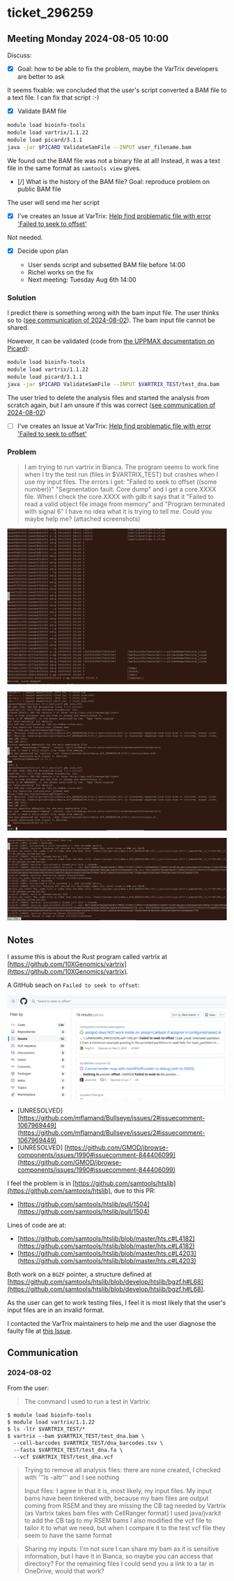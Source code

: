 # ticket_296259


## Meeting Monday 2024-08-05 10:00

Discuss:

- [x] Goal: how to be able to fix the problem, maybe the VarTrix developers are better to ask

It seems fixable: we concluded that the user's script converted a BAM file
to a text file. I can fix that script :-)

- [x] Validate BAM file

```bash
module load bioinfo-tools
module load vartrix/1.1.22
module load picard/3.1.1
java -jar $PICARD ValidateSamFile --INPUT user_filename.bam
```

We found out the BAM file was not a binary file at all!
Instead, it was a text file in the same format as `samtools view` gives.

- [/] What is the history of the BAM file? Goal: reproduce problem on public BAM file

The user will send me her script

- [x] I've creates an Issue at VarTrix: [Help find problematic file with error 'Failed to seek to offset'](https://github.com/10XGenomics/vartrix/issues/124)

Not needed.

- [x] Decide upon plan

    - User sends script and subsetted BAM file before 14:00
    - Richel works on the fix
    - Next meeting: Tuesday Aug 6th 14:00

### Solution

I predict there is something wrong with the bam input file.
The user thinks so to ([see communication of 2024-08-02](#2024-08-02)).
The bam input file cannot be shared.

However, it can be validated (code from [the UPPMAX documentation on Picard](https://docs.uppmax.uu.se/software/picard/)):

```bash
module load bioinfo-tools
module load vartrix/1.1.22
module load picard/3.1.1
java -jar $PICARD ValidateSamFile --INPUT $VARTRIX_TEST/test_dna.bam
```

The user tried to delete the analysis files
and started the analysis from scratch again,
but I am unsure if this was correct ([see communication of 2024-08-02](#2024-08-02))

- [ ] I've creates an Issue at VarTrix: [Help find problematic file with error 'Failed to seek to offset'](https://github.com/10XGenomics/vartrix/issues/124)

### Problem

> I am trying to run vartrix in Bianca.
> The program seems to work fine when I try the test run (files in $VARTRIX_TEST) but crashes when I use my input files.
> The errors I get:
> "Failed to seek to offset ((some number))"
> "Segmentation fault. Core dump" and I get a core.XXXX file. When I check the core.XXXX with gdb it says that it "Failed to read a valid object file image from memory" and "Program terminated with signal 6"
> I have no idea what it is trying to tell me. Could you maybe help me?
> (attached screenshots)

![](screenshot_2024_07_09_18_28.png)

![](screenshot_2024_07_09_18_38.png)

![](screenshot_2024_07_09_18_43.png)

## Notes

I assume this is about the Rust program called vartrix at [https://github.com/10XGenomics/vartrix](https://github.com/10XGenomics/vartrix).

A GitHub seach on `Failed to seek to offset`:

![](github_search.png)

 * [UNRESOLVED] [https://github.com/mflamand/Bullseye/issues/2#issuecomment-1067969449](https://github.com/mflamand/Bullseye/issues/2#issuecomment-1067969449)
 * [UNRESOLVED] [https://github.com/GMOD/jbrowse-components/issues/1990#issuecomment-844406099](https://github.com/GMOD/jbrowse-components/issues/1990#issuecomment-844406099)

I feel the problem is in [https://github.com/samtools/htslib](https://github.com/samtools/htslib), due to this PR:

 * [https://github.com/samtools/htslib/pull/1504](https://github.com/samtools/htslib/pull/1504)

Lines of code are at:

 * [https://github.com/samtools/htslib/blob/master/hts.c#L4182](https://github.com/samtools/htslib/blob/master/hts.c#L4182)
 * [https://github.com/samtools/htslib/blob/master/hts.c#L4203](https://github.com/samtools/htslib/blob/master/hts.c#L4203)

Both work on a `BGZF` pointer, a structure 
defined at [https://github.com/samtools/htslib/blob/develop/htslib/bgzf.h#L68](https://github.com/samtools/htslib/blob/develop/htslib/bgzf.h#L68).

As the user can get to work testing files, I feel it is most likely that the user's input files are in an invalid format.

I contacted the VarTrix maintainers to help me and the user diagnose the faulty file at [this Issue](https://github.com/10XGenomics/vartrix/issues/124).

## Communication



### 2024-08-02

From the user:

> The command I used to run a test in Vartrix:

```console
$ module load bioinfo-tools
$ module load vartrix/1.1.22
$ ls -ltr $VARTRIX_TEST/*
$ vartrix --bam $VARTRIX_TEST/test_dna.bam \
  --cell-barcodes $VARTRIX_TEST/dna_barcodes.tsv \
  --fasta $VARTRIX_TEST/test_dna.fa \
  --vcf $VARTRIX_TEST/test_dna.vcf
```

> Trying to remove all analysis files:
> there are none created, I checked with '''ls -altr''' and I see nothing
> 
> Input files:
> I agree in that it is, most likely, my input files.
> My input bams have been tinkered with, because my bam files are output coming from RSEM and they are missing the CB tag needed by Vartrix (as Vartrix takes bam files with CellRanger format)
> I used java/jvarkit to add the CB tag to my RSEM bams
> I also modified the vcf file to tailor it to what we need, but when I compare it to the test vcf file they seem to have the same format

> Sharing my inputs:
> I'm not sure I can share my bam as it is sensitive information, but I have it in Bianca, so maybe you can access that directory?
> For the remaining files I could send you a link to a tar in OneDrive, would that work?
```
